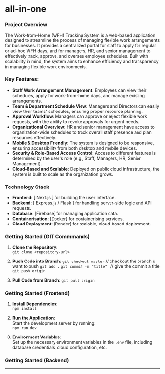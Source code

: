 # all-in-one

### Project Overview ###
The Work-from-Home (WFH) Tracking System is a web-based application designed to streamline the process of managing flexible work arrangements for businesses. It provides a centralized portal for staff to apply for regular or ad-hoc WFH days, and for managers, HR, and senior management to effectively track, approve, and oversee employee schedules. Built with scalability in mind, the system aims to enhance efficiency and transparency in managing flexible work environments.

### Key Features: ###
- **Staff Work Arrangement Management**: Employees can view their schedules, apply for work-from-home days, and manage existing arrangements.
- **Team & Department Schedule View**: Managers and Directors can easily view their teams' schedules, ensuring proper resource planning.
- **Approval Workflow**: Managers can approve or reject flexible work requests, with the ability to revoke approvals for urgent needs.
- **Organizational Overview**: HR and senior management have access to organization-wide schedules to track overall staff presence and plan resources effectively.
- **Mobile & Desktop Friendly**: The system is designed to be responsive, ensuring accessibility from both desktop and mobile devices.
- **Security & Role-Based Access Control**: Access to different features is determined by the user's role (e.g., Staff, Managers, HR, Senior Management).
- **Cloud-Based and Scalable**: Deployed on public cloud infrastructure, the system is built to scale as the organization grows.

### Technology Stack ###
- **Frontend**: [ Next.js ] for building the user interface.
- **Backend**: [ Express.js / Flask ] for handling server-side logic and API requests.
- **Database**: [Firebase] for managing application data.
- **Containerisation**: [Docker] for containerising services.
- **Cloud Deployment**: [Render] for scalable, cloud-based deployment.

### Getting Started (GIT Commmands) ###
1. **Clone the Repository**:  
   `git clone <repository-url>`

2. **Push Code into Branch**:
   `git checkout master` // checkout the branch u want to push
   `git add .`
   `git commit -m "title" ` // give the commit a title
   `git push origin`

3. **Pull Code from Branch**:
   `git pull origin`

### Getting Started (Frontend) ###

1. **Install Dependencies**:  
   `npm install`

2. **Run the Application**:  
   Start the development server by running:  
   `npm run dev`

3. **Environment Variables**:  
   Set up the necessary environment variables in the `.env` file, including database credentials, cloud configuration, etc.

### Getting Started (Backend) ###

----

